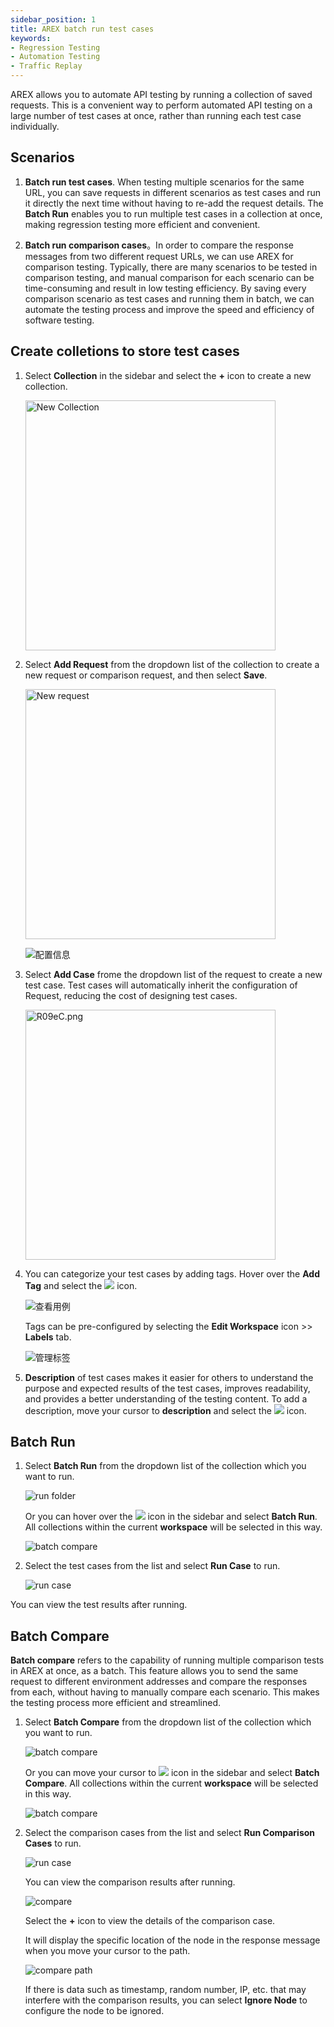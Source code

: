 ```yaml
---
sidebar_position: 1
title: AREX batch run test cases
keywords: 
- Regression Testing
- Automation Testing
- Traffic Replay
---
```


AREX allows you to automate API testing by running a collection of saved requests. This is a convenient way to perform automated API testing on a large number of test cases at once, rather than running each test case individually.

## Scenarios

1. **Batch run test cases**. When testing multiple scenarios for the same URL, you can save requests in different scenarios as test cases and run it directly the next time without having to re-add the request details. The **Batch Run** enables you to run multiple test cases in a collection at once, making regression testing more efficient and convenient.

2. **Batch run comparison cases**。In order to compare the response messages from two different request URLs, we can use AREX for comparison testing. Typically, there are many scenarios to be tested in comparison testing, and manual comparison for each scenario can be time-consuming and result in low testing efficiency. By saving every comparison scenario as test cases and running them in batch, we can automate the testing process and improve the speed and efficiency of software testing.

## Create colletions to store test cases

1. Select **Collection** in the sidebar and select the **+** icon to create a new collection.

    <img src="https://i.328888.xyz/2023/02/09/3TiPX.png" alt="New Collection" width="400" height="" />

2. Select **Add Request** from the dropdown list of the collection to create a new request or comparison request, and then select **Save**.

    <img src="https://i.328888.xyz/2023/02/09/3T59J.png" alt="New request" width="400" height="" />

    ![配置信息](../resource/c4.request.png)

3. Select **Add Case** frome the dropdown list of the request to create a new test case. Test cases will automatically inherit the configuration of Request, reducing the cost of designing test cases.

    <img src="https://i.328888.xyz/2023/02/10/R09eC.png" alt="R09eC.png" width="400" height="" />

4. You can categorize your test cases by adding tags. Hover over the **Add Tag** and select the ![](../resource/c1.rename.png) icon.

    ![查看用例](../resource/c3.case.3.png)

    Tags can be pre-configured by selecting the **Edit Workspace** icon >> **Labels** tab.

    ![管理标签](../resource/c4.addlabel.png)

5. **Description** of test cases makes it easier for others to understand the purpose and expected results of the test cases, improves readability, and provides a better understanding of the testing content. To add a description, move your cursor to **description** and select the ![](../resource/c1.rename.png) icon.

## Batch Run

1. Select **Batch Run** from the dropdown list of the collection which you want to run.

    ![run folder](../resource/c4.runfloder.png)

    Or you can hover over the ![](../resource/c4.run.png) icon in the sidebar and select **Batch Run**. All collections within the current **workspace** will be selected in this way.

    ![batch compare](../resource/c4.batch.png)

2. Select the test cases from the list and select **Run Case** to run.

    ![run case](../resource/c4.runcase.png)

You can view the test results after running.

## Batch Compare

**Batch compare** refers to the capability of running multiple comparison tests in AREX at once, as a batch. This feature allows you to send the same request to different environment addresses and compare the responses from each, without having to manually compare each scenario. This makes the testing process more efficient and streamlined.

1. Select **Batch Compare** from the dropdown list of the collection which you want to run.

    ![batch compare](../resource/c4.batchcompare.png)

    Or you can move your cursor to ![](../resource/c4.run.png) icon in the sidebar and select **Batch Compare**. All collections within the current **workspace** will be selected in this way.

    ![batch compare](../resource/c4.batch.png)

2. Select the comparison cases from the list and select **Run Comparison Cases** to run.

    ![run case](../resource/c4.runcompare.png)

    You can view the comparison results after running.

    ![compare](../resource/c4.comparediff.png)

    Select the **+** icon to view the details of the comparison case.

    It will display the specific location of the node in the response message when you move your cursor to the path.

    ![compare path](../resource/c4.comparepath.png)

    If there is data such as timestamp, random number, IP, etc. that may interfere with the comparison results, you can select **Ignore Node** to configure the node to be ignored.
